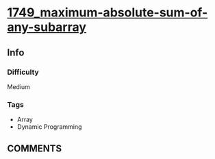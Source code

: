 # [1749_maximum-absolute-sum-of-any-subarray](https://leetcode.com/problems/maximum-absolute-sum-of-any-subarray/)

## Info

### Difficulty

Medium

### Tags

- Array
- Dynamic Programming

## __COMMENTS__

> 
